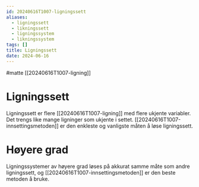 ```yaml
---
id: 20240616T1007-ligningssett
aliases:
  - ligningssett
  - likningssett
  - ligningssystem
  - likningssystem
tags: []
title: Ligningssett
date: 2024-06-16
---
```


#matte [[20240616T1007-ligning]]

# Ligningssett

Ligningssett er flere [[20240616T1007-ligning]] med flere ukjente variabler. Det trengs like mange ligninger som ukjente i settet. [[20240616T1007-innsettingsmetoden]] er den enkleste og vanligste måten å løse ligningssett.

# Høyere grad

Ligningssystemer av høyere grad løses på akkurat samme måte som andre ligningssett, og [[20240616T1007-innsettingsmetoden]] er den beste metoden å bruke.
